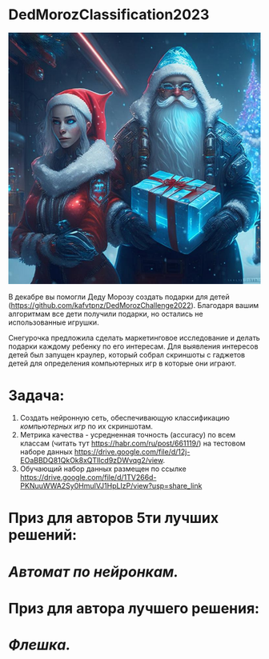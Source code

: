 # DedMorozClassification2023

<img src="./blob/master/raw/warehouse.jpg" width="640"/>

В декабре вы помогли Деду Морозу создать подарки для детей (https://github.com/kafvtpnz/DedMorozChallenge2022). 
Благодаря вашим алгоритмам все дети получили подарки, но остались не использованные игрушки.

Снегурочка предложила сделать маркетинговое исследование и делать подарки каждому ребенку по его интересам. Для выявления интересов детей был запущен краулер, который собрал скриншоты с гаджетов детей для определения компьютерных игр в которые они играют.  

# Задача:

1. Создать нейронную сеть, обеспечивающую классификацию *компьютерных игр* по их скриншотам.
2. Метрика качества - усредненная точность (accuracy) по всем классам (читать тут https://habr.com/ru/post/661119/) на тестовом наборе данных https://drive.google.com/file/d/12j-EOaBBDQ81QkOk8xQTlIcd9zDWvqg2/view.
3. Обучающий набор данных размещен по ссылке https://drive.google.com/file/d/1TV266d-PKNuuWWA2Sy0HmuIVJ1HpLIzP/view?usp=share_link

# Приз для авторов 5ти лучших решений: 

# *Автомат по нейронкам.*

# Приз для автора лучшего решения: 
# *Флешка.*
